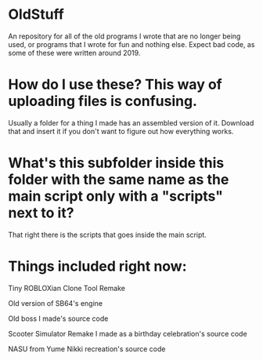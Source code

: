 # OldStuff
An repository for all of the old programs I wrote that are no longer being used, or programs that I wrote for fun and nothing else. Expect bad code, as some of these were written around 2019.

# How do I use these? This way of uploading files is confusing.
Usually a folder for a thing I made has an assembled version of it. Download that and insert it if you don't want to figure out how everything works.

# What's this subfolder inside this folder with the same name as the main script only with a "scripts" next to it?
That right there is the scripts that goes inside the main script.

# Things included right now:
Tiny ROBLOXian Clone Tool Remake

Old version of SB64's engine

Old boss I made's source code

Scooter Simulator Remake I made as a birthday celebration's source code

NASU from Yume Nikki recreation's source code 
